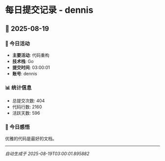 # 每日提交记录 - dennis

## 📅 2025-08-19

### 🎯 今日活动
- **主要活动**: 代码重构
- **技术栈**: Go
- **提交时间**: 03:00:01
- **账号**: dennis

### 📊 统计信息
- 总提交次数: 404
- 代码行数: 2160
- 活跃天数: 596

### 💭 今日感悟
优雅的代码是最好的文档。

---
*自动生成于 2025-08-19T03:00:01.895882*
